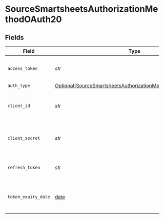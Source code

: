 # SourceSmartsheetsAuthorizationMethodOAuth20


## Fields

| Field                                                                                                                                       | Type                                                                                                                                        | Required                                                                                                                                    | Description                                                                                                                                 |
| ------------------------------------------------------------------------------------------------------------------------------------------- | ------------------------------------------------------------------------------------------------------------------------------------------- | ------------------------------------------------------------------------------------------------------------------------------------------- | ------------------------------------------------------------------------------------------------------------------------------------------- |
| `access_token`                                                                                                                              | *str*                                                                                                                                       | :heavy_check_mark:                                                                                                                          | Access Token for making authenticated requests.                                                                                             |
| `auth_type`                                                                                                                                 | [Optional[SourceSmartsheetsAuthorizationMethodOAuth20AuthType]](../../models/shared/sourcesmartsheetsauthorizationmethodoauth20authtype.md) | :heavy_minus_sign:                                                                                                                          | N/A                                                                                                                                         |
| `client_id`                                                                                                                                 | *str*                                                                                                                                       | :heavy_check_mark:                                                                                                                          | The API ID of the SmartSheets developer application.                                                                                        |
| `client_secret`                                                                                                                             | *str*                                                                                                                                       | :heavy_check_mark:                                                                                                                          | The API Secret the SmartSheets developer application.                                                                                       |
| `refresh_token`                                                                                                                             | *str*                                                                                                                                       | :heavy_check_mark:                                                                                                                          | The key to refresh the expired access_token.                                                                                                |
| `token_expiry_date`                                                                                                                         | [date](https://docs.python.org/3/library/datetime.html#date-objects)                                                                        | :heavy_check_mark:                                                                                                                          | The date-time when the access token should be refreshed.                                                                                    |